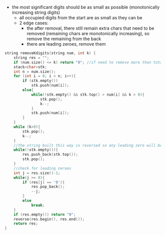 - the most significant digits should be as small as possible (monotonically increasing string digits)
    - all occupied digits from the start are as small as they can be 
    - 2 edge cases:
        - the after removal, there still remain extra chars that need to be removed (remaining chars are monotonically increasing), so remove the remaining from the back
        - there are leading zeroes, remove them 
```cpp
string removeKdigits(string num, int k) {
    string res = "";
    if (num.size() <= k) return "0"; //if need to remove more than total, then return 0
    stack<char>stk;
    int n = num.size();
    for (int i = 0; i < n; i++){
        if (stk.empty())
            stk.push(num[i]);
        else{
            while(!stk.empty() && stk.top() > num[i] && k > 0){
                stk.pop();
                k--;
            }
            stk.push(num[i]);
        }
    }
    while (k>0){
        stk.pop();
        k--;
    }
    //the string built this way is reversed so any leading zero will be at the end 
    while(!stk.empty()){
        res.push_back(stk.top());
        stk.pop();
    }
    //check for leading zeroes
    int j = res.size()-1;
    while(j >= 0){
        if (res[j] == '0'){
            res.pop_back();
            --j;
        }
        else
            break;
    }
    if (res.empty()) return "0";
    reverse(res.begin(), res.end());
    return res;
}
```

